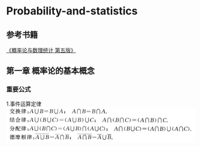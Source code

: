 # Probability-and-statistics
## 参考书籍
[《概率论与数理统计 第五版》](https://www.book123.info/detail/9787040516609)   
## 第一章 概率论的基本概念
### 重要公式
1.事件运算定律  
![事件运算定律](事件运算定律.png)  
